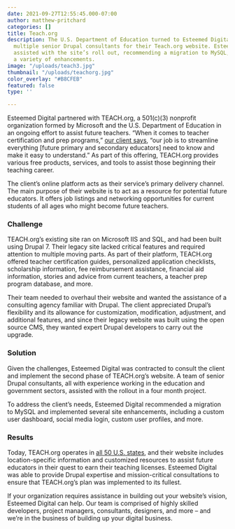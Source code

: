 ```yaml
---
date: 2021-09-27T12:55:45.000-07:00
author: matthew-pritchard
categories: []
title: Teach.org
description: The U.S. Department of Education turned to Esteemed Digital to contract
  multiple senior Drupal consultants for their Teach.org website. Esteemed colleagues
  assisted with the site’s roll out, recommending a migration to MySQL, and implementing
  a variety of enhancements.
image: "/uploads/teach3.jpg"
thumbnail: "/uploads/teachorg.jpg"
color_overlay: "#B8CFEB"
featured: false
type: ''

---
```

Esteemed Digital partnered with TEACH.org, a 501(c)(3) nonprofit organization formed by Microsoft and the U.S. Department of Education in an ongoing effort to assist future teachers. “When it comes to teacher certification and prep programs,” [our client says](https://www.teach.org/about), “our job is to streamline everything \[future primary and secondary educators\] need to know and make it easy to understand.” As part of this offering, TEACH.org provides various free products, services, and tools to assist those beginning their teaching career.

The client’s online platform acts as their service’s primary delivery channel. The main purpose of their website is to act as a resource for potential future educators. It offers job listings and networking opportunities for current students of all ages who might become future teachers.

### Challenge

TEACH.org’s existing site ran on Microsoft IIS and SQL, and had been built using Drupal 7. Their legacy site lacked critical features and required attention to multiple moving parts. As part of their platform, TEACH.org offered teacher certification guides, personalized application checklists, scholarship information, fee reimbursement assistance, financial aid information, stories and advice from current teachers, a teacher prep program database, and more.

Their team needed to overhaul their website and wanted the assistance of a consulting agency familiar with Drupal. The client appreciated Drupal’s flexibility and its allowance for customization, modification, adjustment, and additional features, and since their legacy website was built using the open source CMS, they wanted expert Drupal developers to carry out the upgrade.

### Solution

Given the challenges, Esteemed Digital was contracted to consult the client and implement the second phase of TEACH.org’s website. A team of senior Drupal consultants, all with experience working in the education and government sectors, assisted with the rollout in a four month project.

To address the client’s needs, Esteemed Digital recommended a migration to MySQL and implemented several site enhancements, including a custom user dashboard, social media login, custom user profiles, and more.

### Results

Today, TEACH.org operates in [all 50 U.S. states](https://www.teach.org/where-we-work), and their website includes location-specific information and customized resources to assist future educators in their quest to earn their teaching licenses. Esteemed Digital was able to provide Drupal expertise and mission-critical consultations to ensure that TEACH.org’s plan was implemented to its fullest.

If your organization requires assistance in building out your website’s vision, Esteemed Digital can help. Our team is comprised of highly skilled developers, project managers, consultants, designers, and more – and we’re in the business of building up your digital business.